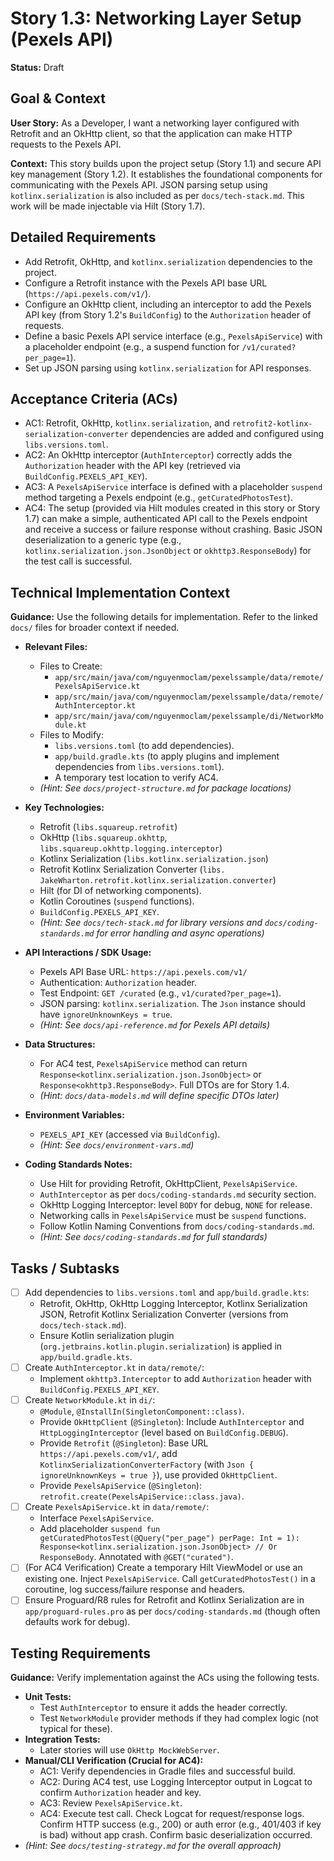 
# Story 1.3: Networking Layer Setup (Pexels API)

**Status:** Draft

## Goal & Context

**User Story:** As a Developer, I want a networking layer configured with Retrofit and an OkHttp client, so that the application can make HTTP requests to the Pexels API.

**Context:** This story builds upon the project setup (Story 1.1) and secure API key management (Story 1.2). It establishes the foundational components for communicating with the Pexels API. JSON parsing setup using `kotlinx.serialization` is also included as per `docs/tech-stack.md`. This work will be made injectable via Hilt (Story 1.7).

## Detailed Requirements

* Add Retrofit, OkHttp, and `kotlinx.serialization` dependencies to the project.
* Configure a Retrofit instance with the Pexels API base URL (`https://api.pexels.com/v1/`).
* Configure an OkHttp client, including an interceptor to add the Pexels API key (from Story 1.2's `BuildConfig`) to the `Authorization` header of requests.
* Define a basic Pexels API service interface (e.g., `PexelsApiService`) with a placeholder endpoint (e.g., a suspend function for `/v1/curated?per_page=1`).
* Set up JSON parsing using `kotlinx.serialization` for API responses.

## Acceptance Criteria (ACs)

-   AC1: Retrofit, OkHttp, `kotlinx.serialization`, and `retrofit2-kotlinx-serialization-converter` dependencies are added and configured using `libs.versions.toml`.
-   AC2: An OkHttp interceptor (`AuthInterceptor`) correctly adds the `Authorization` header with the API key (retrieved via `BuildConfig.PEXELS_API_KEY`).
-   AC3: A `PexelsApiService` interface is defined with a placeholder `suspend` method targeting a Pexels endpoint (e.g., `getCuratedPhotosTest`).
-   AC4: The setup (provided via Hilt modules created in this story or Story 1.7) can make a simple, authenticated API call to the Pexels endpoint and receive a success or failure response without crashing. Basic JSON deserialization to a generic type (e.g., `kotlinx.serialization.json.JsonObject` or `okhttp3.ResponseBody`) for the test call is successful.

## Technical Implementation Context

**Guidance:** Use the following details for implementation. Refer to the linked `docs/` files for broader context if needed.

-   **Relevant Files:**
    -   Files to Create:
        -   `app/src/main/java/com/nguyenmoclam/pexelssample/data/remote/PexelsApiService.kt`
        -   `app/src/main/java/com/nguyenmoclam/pexelssample/data/remote/AuthInterceptor.kt`
        -   `app/src/main/java/com/nguyenmoclam/pexelssample/di/NetworkModule.kt`
    -   Files to Modify:
        -   `libs.versions.toml` (to add dependencies).
        -   `app/build.gradle.kts` (to apply plugins and implement dependencies from `libs.versions.toml`).
        -   A temporary test location to verify AC4.
    -   _(Hint: See `docs/project-structure.md` for package locations)_

-   **Key Technologies:**
    -   Retrofit (`libs.squareup.retrofit`)
    -   OkHttp (`libs.squareup.okhttp`, `libs.squareup.okhttp.logging.interceptor`)
    -   Kotlinx Serialization (`libs.kotlinx.serialization.json`)
    -   Retrofit Kotlinx Serialization Converter (`libs. JakeWharton.retrofit.kotlinx.serialization.converter`)
    -   Hilt (for DI of networking components).
    -   Kotlin Coroutines (`suspend` functions).
    -   `BuildConfig.PEXELS_API_KEY`.
    -   _(Hint: See `docs/tech-stack.md` for library versions and `docs/coding-standards.md` for error handling and async operations)_

-   **API Interactions / SDK Usage:**
    -   Pexels API Base URL: `https://api.pexels.com/v1/`
    -   Authentication: `Authorization` header.
    -   Test Endpoint: `GET /curated` (e.g., `v1/curated?per_page=1`).
    -   JSON parsing: `kotlinx.serialization`. The `Json` instance should have `ignoreUnknownKeys = true`.
    -   _(Hint: See `docs/api-reference.md` for Pexels API details)_

-   **Data Structures:**
    -   For AC4 test, `PexelsApiService` method can return `Response<kotlinx.serialization.json.JsonObject>` or `Response<okhttp3.ResponseBody>`. Full DTOs are for Story 1.4.
    -   _(Hint: `docs/data-models.md` will define specific DTOs later)_

-   **Environment Variables:**
    -   `PEXELS_API_KEY` (accessed via `BuildConfig`).
    -   _(Hint: See `docs/environment-vars.md`)_

-   **Coding Standards Notes:**
    -   Use Hilt for providing Retrofit, OkHttpClient, `PexelsApiService`.
    -   `AuthInterceptor` as per `docs/coding-standards.md` security section.
    -   OkHttp Logging Interceptor: level `BODY` for debug, `NONE` for release.
    -   Networking calls in `PexelsApiService` must be `suspend` functions.
    -   Follow Kotlin Naming Conventions from `docs/coding-standards.md`.
    -   _(Hint: See `docs/coding-standards.md` for full standards)_

## Tasks / Subtasks

-   [ ] Add dependencies to `libs.versions.toml` and `app/build.gradle.kts`:
    -   Retrofit, OkHttp, OkHttp Logging Interceptor, Kotlinx Serialization JSON, Retrofit Kotlinx Serialization Converter (versions from `docs/tech-stack.md`).
    -   Ensure Kotlin serialization plugin (`org.jetbrains.kotlin.plugin.serialization`) is applied in `app/build.gradle.kts`.
-   [ ] Create `AuthInterceptor.kt` in `data/remote/`:
    -   Implement `okhttp3.Interceptor` to add `Authorization` header with `BuildConfig.PEXELS_API_KEY`.
-   [ ] Create `NetworkModule.kt` in `di/`:
    -   `@Module`, `@InstallIn(SingletonComponent::class)`.
    -   Provide `OkHttpClient` (`@Singleton`): Include `AuthInterceptor` and `HttpLoggingInterceptor` (level based on `BuildConfig.DEBUG`).
    -   Provide `Retrofit` (`@Singleton`): Base URL `https://api.pexels.com/v1/`, add `KotlinxSerializationConverterFactory` (with `Json { ignoreUnknownKeys = true }`), use provided `OkHttpClient`.
    -   Provide `PexelsApiService` (`@Singleton`): `retrofit.create(PexelsApiService::class.java)`.
-   [ ] Create `PexelsApiService.kt` in `data/remote/`:
    -   Interface `PexelsApiService`.
    -   Add placeholder `suspend fun getCuratedPhotosTest(@Query("per_page") perPage: Int = 1): Response<kotlinx.serialization.json.JsonObject> // Or ResponseBody`. Annotated with `@GET("curated")`.
-   [ ] (For AC4 Verification) Create a temporary Hilt ViewModel or use an existing one. Inject `PexelsApiService`. Call `getCuratedPhotosTest()` in a coroutine, log success/failure response and headers.
-   [ ] Ensure Proguard/R8 rules for Retrofit and Kotlinx Serialization are in `app/proguard-rules.pro` as per `docs/coding-standards.md` (though often defaults work for debug).

## Testing Requirements

**Guidance:** Verify implementation against the ACs using the following tests.
-   **Unit Tests:**
    -   Test `AuthInterceptor` to ensure it adds the header correctly.
    -   Test `NetworkModule` provider methods if they had complex logic (not typical for these).
-   **Integration Tests:**
    -   Later stories will use `OkHttp MockWebServer`.
-   **Manual/CLI Verification (Crucial for AC4):**
    -   AC1: Verify dependencies in Gradle files and successful build.
    -   AC2: During AC4 test, use Logging Interceptor output in Logcat to confirm `Authorization` header and key.
    -   AC3: Review `PexelsApiService.kt`.
    -   AC4: Execute test call. Check Logcat for request/response logs. Confirm HTTP success (e.g., 200) or auth error (e.g., 401/403 if key is bad) without app crash. Confirm basic deserialization occurred.
-   _(Hint: See `docs/testing-strategy.md` for the overall approach)_
